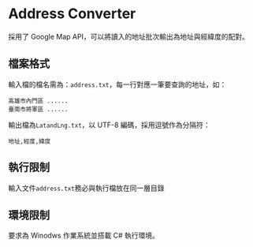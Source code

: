 # Address Converter

採用了 Google Map API，可以將讀入的地址批次輸出為地址與經緯度的配對。

## 檔案格式

輸入檔的檔名需為：`address.txt`，每一行對應一筆要查詢的地址，如：

```
高雄市內門區 ......
臺南市將軍區 ......
```

輸出檔為`LatandLng.txt`，以 UTF-8 編碼，採用逗號作為分隔符：
```
地址,經度,緯度
```

## 執行限制

輸入文件`address.txt`務必與執行檔放在同一層目錄

## 環境限制

要求為 Winodws 作業系統並搭載 C# 執行環境。